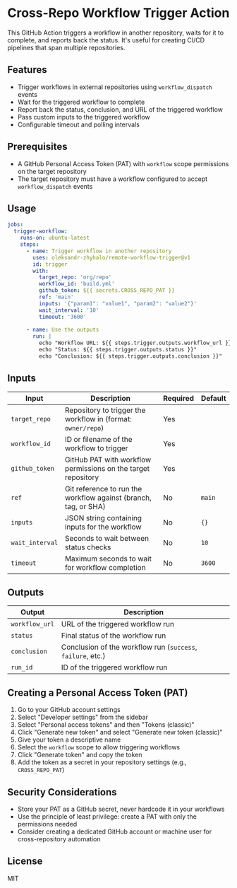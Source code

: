 # Cross-Repo Workflow Trigger Action

This GitHub Action triggers a workflow in another repository, waits for it to complete, and reports back the status. It's useful for creating CI/CD pipelines that span multiple repositories.

## Features

- Trigger workflows in external repositories using `workflow_dispatch` events
- Wait for the triggered workflow to complete
- Report back the status, conclusion, and URL of the triggered workflow
- Pass custom inputs to the triggered workflow
- Configurable timeout and polling intervals

## Prerequisites

- A GitHub Personal Access Token (PAT) with `workflow` scope permissions on the target repository
- The target repository must have a workflow configured to accept `workflow_dispatch` events

## Usage

```yaml
jobs:
  trigger-workflow:
    runs-on: ubuntu-latest
    steps:
      - name: Trigger workflow in another repository
        uses: oleksandr-zhyhalo/remote-workflow-trigger@v1
        id: trigger
        with:
          target_repo: 'org/repo'
          workflow_id: 'build.yml'
          github_token: ${{ secrets.CROSS_REPO_PAT }}
          ref: 'main'
          inputs: '{"param1": "value1", "param2": "value2"}'
          wait_interval: '10'
          timeout: '3600'
      
      - name: Use the outputs
        run: |
          echo "Workflow URL: ${{ steps.trigger.outputs.workflow_url }}"
          echo "Status: ${{ steps.trigger.outputs.status }}"
          echo "Conclusion: ${{ steps.trigger.outputs.conclusion }}"
```

## Inputs

| Input | Description | Required | Default |
|-------|-------------|----------|---------|
| `target_repo` | Repository to trigger the workflow in (format: `owner/repo`) | Yes | |
| `workflow_id` | ID or filename of the workflow to trigger | Yes | |
| `github_token` | GitHub PAT with workflow permissions on the target repository | Yes | |
| `ref` | Git reference to run the workflow against (branch, tag, or SHA) | No | `main` |
| `inputs` | JSON string containing inputs for the workflow | No | `{}` |
| `wait_interval` | Seconds to wait between status checks | No | `10` |
| `timeout` | Maximum seconds to wait for workflow completion | No | `3600` |

## Outputs

| Output | Description |
|--------|-------------|
| `workflow_url` | URL of the triggered workflow run |
| `status` | Final status of the workflow run |
| `conclusion` | Conclusion of the workflow run (`success`, `failure`, etc.) |
| `run_id` | ID of the triggered workflow run |

## Creating a Personal Access Token (PAT)

1. Go to your GitHub account settings
2. Select "Developer settings" from the sidebar
3. Select "Personal access tokens" and then "Tokens (classic)"
4. Click "Generate new token" and select "Generate new token (classic)"
5. Give your token a descriptive name
6. Select the `workflow` scope to allow triggering workflows
7. Click "Generate token" and copy the token
8. Add the token as a secret in your repository settings (e.g., `CROSS_REPO_PAT`)

## Security Considerations

- Store your PAT as a GitHub secret, never hardcode it in your workflows
- Use the principle of least privilege: create a PAT with only the permissions needed
- Consider creating a dedicated GitHub account or machine user for cross-repository automation

## License

MIT
